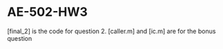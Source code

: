 # AE-502-HW3
[final_2] is the code for question 2.
[caller.m] and [ic.m] are for the bonus question
